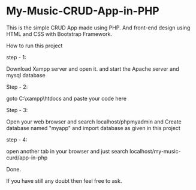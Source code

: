 # My-Music-CRUD-App-in-PHP
This is the simple CRUD App made using PHP. And front-end design using HTML and CSS with Bootstrap Framework. 

How to run this project 

step - 1:

Download Xampp server and open it. and start the Apache server and mysql database

Step - 2: 

goto C:\xampp\htdocs and paste your code here

Step - 3:

Open your web browser and search localhost/phpmyadmin and Create database named "myapp" and import database as given in this project

step - 4:

open another tab in your browser and just search localhost/my-music-curd/app-in-php

Done.

If you have still any doubt then feel free to ask. 
